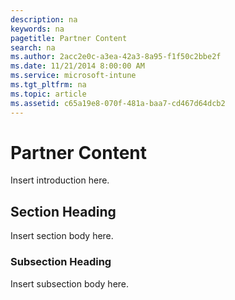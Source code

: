 ```yaml
---
description: na
keywords: na
pagetitle: Partner Content
search: na
ms.author: 2acc2e0c-a3ea-42a3-8a95-f1f50c2bbe2f
ms.date: 11/21/2014 8:00:00 AM
ms.service: microsoft-intune
ms.tgt_pltfrm: na
ms.topic: article
ms.assetid: c65a19e8-070f-481a-baa7-cd467d64dcb2
---
```

# Partner Content
Insert introduction here.

## Section Heading
Insert section body here.

### Subsection Heading
Insert subsection body here.

